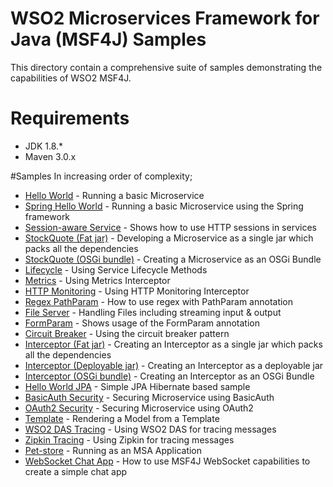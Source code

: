 # WSO2 Microservices Framework for Java (MSF4J) Samples

This directory contain a comprehensive suite of samples demonstrating the capabilities of WSO2 MSF4J.

# Requirements
* JDK 1.8.*
* Maven 3.0.x

#Samples 
In increasing order of complexity;

* [Hello World](helloworld) - Running a basic Microservice
* [Spring Hello World](spring-helloworld) - Running a basic Microservice using the Spring framework  
* [Session-aware Service](http-session) - Shows how to use HTTP sessions in services 
* [StockQuote (Fat jar)](stockquote/fatjar) - Developing a Microservice as a single jar which packs all the dependencies
* [StockQuote (OSGi bundle)](stockquote/bundle) - Creating a Microservice as an OSGi Bundle
* [Lifecycle](lifecycle) - Using Service Lifecycle Methods
* [Metrics](metrics) - Using Metrics Interceptor
* [HTTP Monitoring](http-monitoring) - Using HTTP Monitoring Interceptor
* [Regex PathParam](regex-pathparam) - How to use regex with PathParam annotation
* [File Server](fileserver) - Handling Files including streaming input & output
* [FormParam](formparam) - Shows usage of the FormParam annotation
* [Circuit Breaker](circuitbreaker) - Using the circuit breaker pattern
* [Interceptor (Fat jar)](interceptor/fatjar-interceptor-service) - Creating an Interceptor as a single jar which packs 
all the dependencies
* [Interceptor (Deployable jar)](interceptor/deployable-jar-interceptor-service) - Creating an Interceptor as a 
deployable jar
* [Interceptor (OSGi bundle)](interceptor/osgi-interceptor-service) - Creating an Interceptor as an OSGi Bundle
* [Hello World JPA](jpa) - Simple JPA Hibernate based sample
* [BasicAuth Security](basicauth-security) - Securing Microservice using BasicAuth
* [OAuth2 Security](oauth2-security) - Securing Microservice using OAuth2
* [Template](template) - Rendering a Model from a Template
* [WSO2 DAS Tracing](message-tracing/das) - Using WSO2 DAS for tracing messages
* [Zipkin Tracing](message-tracing/zipkin) - Using Zipkin for tracing messages
* [Pet-store](petstore) - Running as an MSA Application
* [WebSocket Chat App](websocket/chatApp) - How to use MSF4J WebSocket capabilities to create a simple chat app

